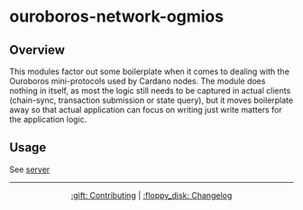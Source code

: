 # ouroboros-network-ogmios

## Overview

This modules factor out some boilerplate when it comes to dealing with the Ouroboros mini-protocols used by Cardano nodes. The module does nothing in itself, as most the logic still needs to be captured in actual clients (chain-sync, transaction submission or state query), but it moves boilerplate away so that actual application can focus on writing just write matters for the application
logic.

## Usage

See [server](../..)

<hr/>

<p align="center">
  <a href="../../../CONTRIBUTING.md">:gift: Contributing</a>
  |
  <a href="CHANGELOG.md">:floppy_disk: Changelog</a>
</p>
